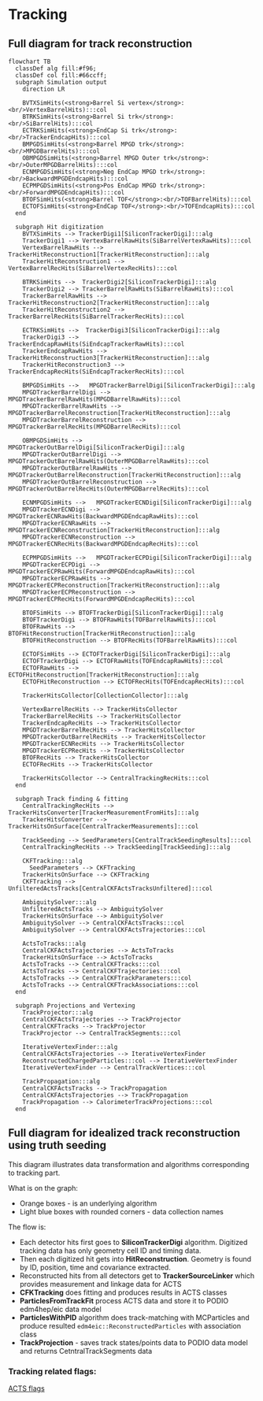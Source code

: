 # Tracking

## Full diagram for track reconstruction

```mermaid
flowchart TB
  classDef alg fill:#f96;
  classDef col fill:#66ccff;
  subgraph Simulation output
    direction LR

    BVTXSimHits(<strong>Barrel Si vertex</strong>:<br/>VertexBarrelHits):::col
    BTRKSimHits(<strong>Barrel Si trk</strong>:<br/>SiBarrelHits):::col
    ECTRKSimHits(<strong>EndCap Si trk</strong>:<br/>TrackerEndcapHits):::col
    BMPGDSimHits(<strong>Barrel MPGD trk</strong>:<br/>MPGDBarrelHits):::col
    OBMPGDSimHits(<strong>Barrel MPGD Outer trk</strong>:<br/>OuterMPGDBarrelHits):::col
    ECNMPGDSimHits(<strong>Neg EndCap MPGD trk</strong>:<br/>BackwardMPGDEndcapHits):::col
    ECPMPGDSimHits(<strong>Pos EndCap MPGD trk</strong>:<br/>ForwardMPGDEndcapHits):::col
    BTOFSimHits(<strong>Barrel TOF</strong>:<br/>TOFBarrelHits):::col
    ECTOFSimHits(<strong>EndCap TOF</strong>:<br/>TOFEndcapHits):::col
  end

  subgraph Hit digitization
    BVTXSimHits --> TrackerDigi1[SiliconTrackerDigi]:::alg
    TrackerDigi1 --> VertexBarrelRawHits(SiBarrelVertexRawHits):::col
    VertexBarrelRawHits --> TrackerHitReconstruction1[TrackerHitReconstruction]:::alg
    TrackerHitReconstruction1 --> VertexBarrelRecHits(SiBarrelVertexRecHits):::col

    BTRKSimHits -->  TrackerDigi2[SiliconTrackerDigi]:::alg
    TrackerDigi2 --> TrackerBarrelRawHits(SiBarrelRawHits):::col
    TrackerBarrelRawHits --> TrackerHitReconstruction2[TrackerHitReconstruction]:::alg
    TrackerHitReconstruction2 --> TrackerBarrelRecHits(SiBarrelTrackerRecHits):::col

    ECTRKSimHits -->  TrackerDigi3[SiliconTrackerDigi]:::alg
    TrackerDigi3 --> TrackerEndcapRawHits(SiEndcapTrackerRawHits):::col
    TrackerEndcapRawHits --> TrackerHitReconstruction3[TrackerHitReconstruction]:::alg
    TrackerHitReconstruction3 --> TrackerEndcapRecHits(SiEndcapTrackerRecHits):::col

    BMPGDSimHits -->   MPGDTrackerBarrelDigi[SiliconTrackerDigi]:::alg
    MPGDTrackerBarrelDigi --> MPGDTrackerBarrelRawHits(MPGDBarrelRawHits):::col
    MPGDTrackerBarrelRawHits --> MPGDTrackerBarrelReconstruction[TrackerHitReconstruction]:::alg
    MPGDTrackerBarrelReconstruction --> MPGDTrackerBarrelRecHits(MPGDBarrelRecHits):::col

    OBMPGDSimHits -->   MPGDTrackerOutBarrelDigi[SiliconTrackerDigi]:::alg
    MPGDTrackerOutBarrelDigi --> MPGDTrackerOutBarrelRawHits(OuterMPGDBarrelRawHits):::col
    MPGDTrackerOutBarrelRawHits --> MPGDTrackerOutBarrelReconstruction[TrackerHitReconstruction]:::alg
    MPGDTrackerOutBarrelReconstruction --> MPGDTrackerOutBarrelRecHits(OuterMPGDBarrelRecHits):::col

    ECNMPGDSimHits -->   MPGDTrackerECNDigi[SiliconTrackerDigi]:::alg
    MPGDTrackerECNDigi --> MPGDTrackerECNRawHits(BackwardMPGDEndcapRawHits):::col
    MPGDTrackerECNRawHits --> MPGDTrackerECNReconstruction[TrackerHitReconstruction]:::alg
    MPGDTrackerECNReconstruction --> MPGDTrackerECNRecHits(BackwardMPGDEndcapRecHits):::col

    ECPMPGDSimHits -->   MPGDTrackerECPDigi[SiliconTrackerDigi]:::alg
    MPGDTrackerECPDigi --> MPGDTrackerECPRawHits(ForwardMPGDEndcapRawHits):::col
    MPGDTrackerECPRawHits --> MPGDTrackerECPReconstruction[TrackerHitReconstruction]:::alg
    MPGDTrackerECPReconstruction --> MPGDTrackerECPRecHits(ForwardMPGDEndcapRecHits):::col

    BTOFSimHits --> BTOFTrackerDigi[SiliconTrackerDigi]:::alg
    BTOFTrackerDigi --> BTOFRawHits(TOFBarrelRawHits):::col
    BTOFRawHits --> BTOFHitReconstruction[TrackerHitReconstruction]:::alg
    BTOFHitReconstruction --> BTOFRecHits(TOFBarrelRawHits):::col

    ECTOFSimHits --> ECTOFTrackerDigi[SiliconTrackerDigi]:::alg
    ECTOFTrackerDigi --> ECTOFRawHits(TOFEndcapRawHits):::col
    ECTOFRawHits --> ECTOFHitReconstruction[TrackerHitReconstruction]:::alg
    ECTOFHitReconstruction --> ECTOFRecHits(TOFEndcapRecHits):::col

    TrackerHitsCollector[CollectionCollector]:::alg

    VertexBarrelRecHits --> TrackerHitsCollector
    TrackerBarrelRecHits --> TrackerHitsCollector
    TrackerEndcapRecHits --> TrackerHitsCollector
    MPGDTrackerBarrelRecHits --> TrackerHitsCollector
    MPGDTrackerOutBarrelRecHits --> TrackerHitsCollector
    MPGDTrackerECNRecHits --> TrackerHitsCollector
    MPGDTrackerECPRecHits --> TrackerHitsCollector
    BTOFRecHits --> TrackerHitsCollector
    ECTOFRecHits --> TrackerHitsCollector

    TrackerHitsCollector --> CentralTrackingRecHits:::col
  end

  subgraph Track finding & fitting
    CentralTrackingRecHits --> TrackerHitsConverter[TrackerMeasurementFromHits]:::alg
    TrackerHitsConverter --> TrackerHitsOnSurface[CentralTrackerMeasurements]:::col

    TrackSeeding --> SeedParameters[CentralTrackSeedingResults]:::col
    CentralTrackingRecHits --> TrackSeeding[TrackSeeding]:::alg

    CKFTracking:::alg
      SeedParameters --> CKFTracking
    TrackerHitsOnSurface --> CKFTracking
    CKFTracking --> UnfilteredActsTracks[CentralCKFActsTracksUnfiltered]:::col

    AmbiguitySolver:::alg
    UnfilteredActsTracks --> AmbiguitySolver
    TrackerHitsOnSurface --> AmbiguitySolver
    AmbiguitySolver --> CentralCKFActsTracks:::col
    AmbiguitySolver --> CentralCKFActsTrajectories:::col

    ActsToTracks:::alg
    CentralCKFActsTrajectories --> ActsToTracks
    TrackerHitsOnSurface --> ActsToTracks
    ActsToTracks --> CentralCKFTracks:::col
    ActsToTracks --> CentralCKFTrajectories:::col
    ActsToTracks --> CentralCKFTrackParameters:::col
    ActsToTracks --> CentralCKFTrackAssociations:::col
  end

  subgraph Projections and Vertexing
    TrackProjector:::alg
    CentralCKFActsTrajectories --> TrackProjector
    CentralCKFTracks --> TrackProjector
    TrackProjector --> CentralTrackSegments:::col

    IterativeVertexFinder:::alg
    CentralCKFActsTrajectories --> IterativeVertexFinder
    ReconstructedChargedParticles:::col --> IterativeVertexFinder
    IterativeVertexFinder --> CentralTrackVertices:::col

    TrackPropagation:::alg
    CentralCKFActsTracks --> TrackPropagation
    CentralCKFActsTrajectories --> TrackPropagation
    TrackPropagation --> CalorimeterTrackProjections:::col
  end

```

## Full diagram for idealized track reconstruction using truth seeding

This diagram illustrates data transformation and algorithms corresponding to
tracking part.

What is on the graph:

- Orange boxes - is an underlying algorithm
- Light blue boxes with rounded corners - data collection names

The flow is:

- Each detector hits first goes to **SiliconTrackerDigi** algorithm. Digitized tracking data has only geometry cell ID and timing data.
- Then each digitized hit gets into **HitReconstruction**. Geometry is found by ID, position, time and covariance extracted.
- Reconstructed hits from all detectors get to **TrackerSourceLinker** which provides measurement and linkage data for ACTS
- **CFKTracking** does fitting and produces results in ACTS classes
- **ParticlesFromTrackFit** process ACTS data and store it to PODIO edm4hep/eic data model
- **ParticlesWithPID** algorithm does track-matching with MCParticles and produce resulted `edm4eic::ReconstructedParticles` with association class
- **TrackProjection** - saves track states/points data to PODIO data model and returns CetntralTrackSegments data

### Tracking related flags:

[ACTS flags](flags/acts.md ':include')
